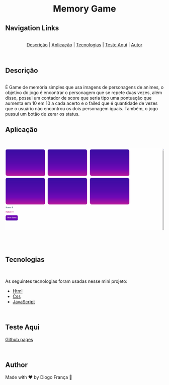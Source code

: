 <h1 align="center" style="border-bottom: none">Memory Game</h1>

<h2 style="margin-top: 2rem" id="links">Navigation Links</h2>

<p align="center" style="margin-top: 2rem">
  <a href="#descricao">Descrição</a>  |
  <a href="#aplicacao">Aplicação</a>  |
  <a href="#tecnologias">Tecnologias</a>  |
  <a href="#testeaqui">Teste Aqui</a>  |
  <a href="#autor">Autor</a>  
</p>

<br>

<h2 id="descricao" >Descrição</h2>

<p style="margin-top: 2rem"> É Game de memória simples que usa imagens de personagens de animes, o objetivo do jogo é encontrar o personagem que se repete duas vezes, além disso, possui um contador de score que seria tipo uma pontuação que aumenta em 10 em 10 a cada acerto e o failed que é quantidade de vezes que o usuário não encontrou os dois personagem iguais. Também, o jogo pussui um botão de zerar os status.</p>

<h2 id="aplicacao">Aplicação</h2>
<br>

<p align="center" style="border-bottom: none">
  <img alt="Readme" title="Readme" src="assets/memory-game.gif" style="border-bottom: none"/>
</p>

<br>

<br>

<h2 id="tecnologias">Tecnologias</h2>
<br>

As seguintes tecnologias foram usadas nesse mini projeto:

- [Html](https://developer.mozilla.org/pt-BR/docs/Web/HTML)
- [Css](https://developer.mozilla.org/pt-BR/docs/Web/CSS)
- [JavaScript](https://developer.mozilla.org/pt-BR/docs/Web/JAVASCRIPT)

<br>

<h2 id="testeaqui">Teste Aqui</h2>

<a href="https://diogofranca.github.io/expense-tracker/">Github pages</a>

<br>

<h2 id="autor">Author</h2>
Made with ❤️ by Diogo França 🎉

<br>





